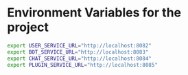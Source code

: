 # Environment Variables for the project


[//]: # (TODO)

```bash
export USER_SERVICE_URL="http://localhost:8082"
export BOT_SERVICE_URL="http://localhost:8083"
export CHAT_SERVICE_URL="http://localhost:8084"
export PLUGIN_SERVICE_URL="http://localhost:8085"
```